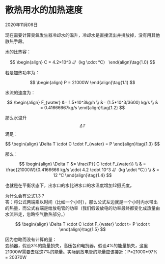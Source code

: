 # 散热用水的加热速度

2020年11月06日

现在需要计算臭氧发生器冷却水的温升，冷却水是直接流出并排放掉，没有用其他散热手段。

水的比热容：

$$
\begin{align}
C = 4.2×10^3 J/（kg \cdot °C）
\end{align}\tag{1.0}
$$

若是加热功率为：

$$
\begin{align}
P = 21000W
\end{align}\tag{1.1}
$$

水流的速度为：

$$
\begin{align}
F_{water} &= 1.5*10^3kg/h \\
&= (1.5*10^3/3600) kg/s \\
& = 0.41666667kg/s
\end{align}\tag{1.2}
$$

那么水温升$$\Delta T$$满足：

$$
\begin{align}
\Delta T \cdot C \cdot F_{water} = P
\end{align}\tag{1.3}
$$

那么：

$$
\begin{align}
\Delta T &= \frac{P}{ C \cdot F_{water}} \\
& = \frac{21000W}{0.4166666 kg/s \cdot 4.2 \cdot 10^3 J/（kg \cdot °C）} \\
& = 12 °C
\end{align}\tag{1.4}
$$

也就是在平衡状态下，出水口的水比进水口的水温度增加12摄氏度。

为什么会有公式1.3？  
答：将公式两端乘以时间（比如一个小时），那么公式左边就是一个小时内水带出的热量，而公式右端是给放电管的功率（我们假设放电的功率最终都变化成热量由水流带走，忽略空气散热部分。）

$$
\begin{align}
\Delta T \cdot C \cdot F_{water} \cdot t= P \cdot t
\end{align}\tag{1.5}
$$

因为忽略而没有计算的量：  
变频器，假设3%的能量损失，高压包和电抗器，假设4%的能量损失，这里21000W需要去除这7%的能量。实际到放电管的能量应该接近：P=21000*97% = 20370W
